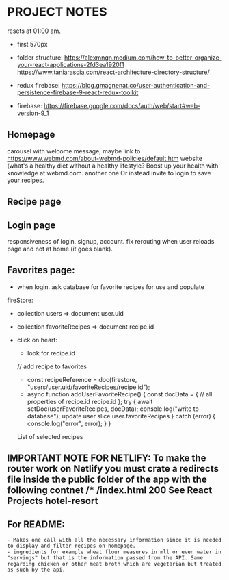 # PROJECT NOTES

resets at 01:00 am.

- first 570px

- folder structure: https://alexmngn.medium.com/how-to-better-organize-your-react-applications-2fd3ea1920f1
  https://www.taniarascia.com/react-architecture-directory-structure/

- redux firebase: https://blog.gmagnenat.co/user-authentication-and-persistence-firebase-9-react-redux-toolkit

- firebase: https://firebase.google.com/docs/auth/web/start#web-version-9_1

## Homepage

carousel with welcome message, maybe link to https://www.webmd.com/about-webmd-policies/default.htm website (what's a healthy diet without a healthy lifestyle? Boost up your health with knowledge at webmd.com. another one.Or instead invite to login to save your recipes.

## Recipe page

## Login page

responsiveness of login, signup, account.
fix rerouting when user reloads page and not at home (it goes blank).

## Favorites page:

- when login. ask database for favorite recipes for use and populate

fireStore:

- collection users => document user.uid
- collection favoriteRecipes => document recipe.id

- click on heart:

  - look for recipe.id

  // add recipe to favorites

  - const recipeReference = doc(firestore, "users/user.uid/favoriteRecipes/recipe.id");
  - async function addUserFavoriteRecipe() {
    const docData = {
    // all properties of recipe.id
    recipe.id
    };
    try {
    await setDoc(userFavoriteRecipes, docData);
    console.log("write to database");
    update user slice user.favoriteRecipes
    } catch (error) {
    console.log("error", error);
    }
    }

  List of selected recipes

## IMPORTANT NOTE FOR NETLIFY: To make the router work on Netlify you must crate a redirects file inside the public folder of the app with the following contnet /\* /index.html 200 See React Projects hotel-resort

## For README:

    - Makes one call with all the necessary information since it is needed to display and filter recipes on homepage.
    - ingredients for example wheat flour measures in mll or even water in "servings" but that is the information passed from the API. Same regarding chicken or other meat broth which are vegetarian but treated as such by the api.
